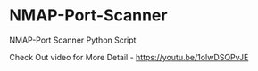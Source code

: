 # NMAP-Port-Scanner
NMAP-Port Scanner Python Script

Check Out video for More Detail - https://youtu.be/1oIwDSQPvJE
